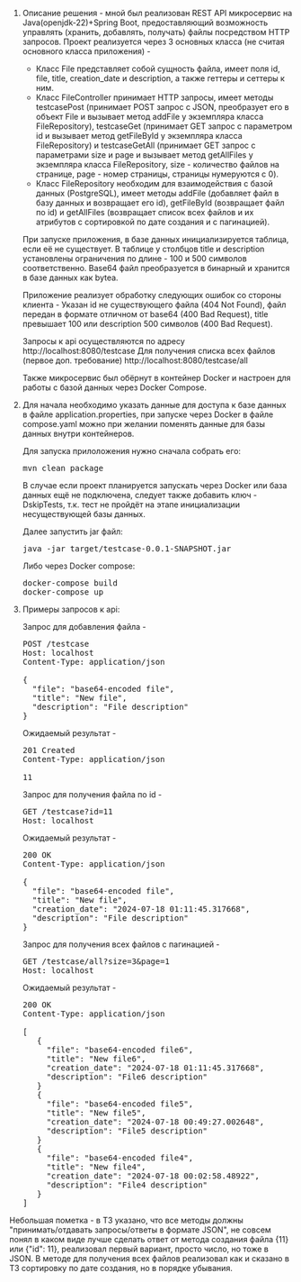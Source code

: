 1. Описание решения - мной был реализован REST API микросервис на Java(openjdk-22)+Spring Boot, предоставляющий возможность управлять (хранить, добавлять, получать) файлы посредством HTTP запросов.
   Проект реализуется через 3 основных класса (не считая основного класса приложения) -
   - Класс File представляет собой сущность файла, имеет поля id, file, title, creation_date и description, а также геттеры и сеттеры к ним.
   - Класс FileController принимает HTTP запросы, имеет методы testcasePost (принимает POST запрос с JSON, преобразует его в объект File и вызывает метод addFile у экземпляра класса FileRepository), testcaseGet (принимает GET запрос с 
     параметром id и вызывает метод getFileById у экземпляра класса FileRepository) и testcaseGetAll (принимает GET запрос с параметрами size и page и вызывает метод getAllFiles у экземпляра класса FileRepository, size - количество 
     файлов на странице, page - номер страницы, страницы нумеруются с 0).
   - Класс FileRepository необходим для взаимодействия с базой данных (PostgreSQL), имеет методы addFile (добавляет файл в базу данных и возвращает его id), getFileById (возвращает файл по id) и getAllFiles (возвращает список всех файлов      и их атрибутов с сортировкой по дате создания и с пагинацией).

   При запуске приложения, в базе данных инициализируется таблица, если её не существует. В таблице у столбцов title и description установлены ограничения по длине - 100 и 500 символов соответственно. Base64 файл преобразуется в 
   бинарный     и хранится в базе данных как bytea.

   Приложение реализует обработку следующих ошибок со стороны клиента - Указан id не существующего файла (404 Not Found), файл передан в формате отличном от base64 (400 Bad Request), title превышает 100 или description 500 символов (400     Bad Request).
  
   Запросы к api осуществляются по адресу http://localhost:8080/testcase
   Для получения списка всех файлов (первое доп. требование) http://localhost:8080/testcase/all  
  
   Также микросервис был обёрнут в контейнер Docker и настроен для работы с базой данных через Docker Compose.

3. Для начала необходимо указать данные для доступа к базе данных в файле application.properties, при запуске через Docker в файле compose.yaml можно при желании поменять данные для базы данных внутри контейнеров.

   Для запуска прилоложения нужно сначала собрать его:
   <pre>
   mvn clean package
   </pre>
   В случае если проект планируется запускать через Docker или база данных ещё не подключена, следует также добавить ключ -DskipTests, т.к. тест не пройдёт на этапе инициализации несуществующей базы данных.
  
   Далее запустить jar файл:
   <pre>
   java -jar target/testcase-0.0.1-SNAPSHOT.jar
   </pre>
  
   Либо через Docker compose:
   <pre>
   docker-compose build
   docker-compose up
   </pre>


4. Примеры запросов к api:

   Запрос для добавления файла -  
   <pre>
   POST /testcase  
   Host: localhost  
   Content-Type: application/json  
  
   {  
     "file": "base64-encoded file",  
     "title": "New file",  
     "description": "File description"  
   }  
   </pre>
   Ожидаемый результат -  
   <pre>
   201 Created  
   Content-Type: application/json  
  
   11  
   </pre>
  
   Запрос для получения файла по id -  
   <pre>
   GET /testcase?id=11  
   Host: localhost  
   </pre>
     
   Ожидаемый результат -  
   <pre>
   200 OK  
   Content-Type: application/json  
  
   {  
     "file": "base64-encoded file",  
     "title": "New file",  
     "creation_date": "2024-07-18 01:11:45.317668",  
     "description": "File description"  
   }  
   </pre>

   Запрос для получения всех файлов с пагинацией -  
   <pre>
   GET /testcase/all?size=3&page=1 
   Host: localhost  
   </pre>
     
   Ожидаемый результат -  
   <pre>
   200 OK  
   Content-Type: application/json  

   [  
      {  
        "file": "base64-encoded file6",  
        "title": "New file6",  
        "creation_date": "2024-07-18 01:11:45.317668",  
        "description": "File6 description"  
      }  
      {  
        "file": "base64-encoded file5",  
        "title": "New file5",  
        "creation_date": "2024-07-18 00:49:27.002648",  
        "description": "File5 description"  
      }  
      {  
        "file": "base64-encoded file4",  
        "title": "New file4",  
        "creation_date": "2024-07-18 00:02:58.48922",  
        "description": "File4 description"  
      }  
   ]  
   </pre>


Небольшая пометка - в ТЗ указано, что все методы должны "принимать/отдавать запросы/ответы в формате JSON", не совсем понял в каком виде лучше сделать ответ от метода создания файла {11} или {"id": 11}, реализовал первый вариант, просто число, но тоже в JSON. В методе для получения всех файлов реализовал как и сказано в ТЗ сортировку по дате создания, но в порядке убывания.
